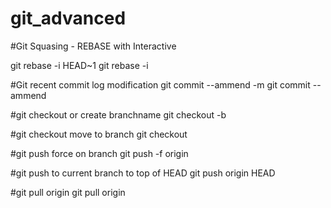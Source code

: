 # git_advanced

#Git Squasing - REBASE with Interactive

git rebase -i HEAD~1
git rebase -i <COMMIT ID>

#Git recent commit log modification
git commit --ammend -m <log message>
git commit --ammend

#git checkout or create branchname
git checkout -b <branch name>

#git checkout move to branch
git checkout <branchname> 

#git push force on branch
git push -f origin <branch name>

#git push to current branch to top of HEAD
git push origin HEAD

#git pull origin
git pull origin <branch name>




